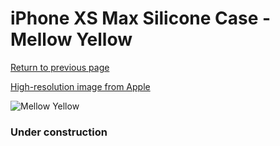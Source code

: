 # iPhone XS Max Silicone Case - Mellow Yellow

[Return to previous page](/iphone_x)

[High-resolution image from Apple](https://store.storeimages.cdn-apple.com/8756/as-images.apple.com/is/MUJR2?wid=4500&hei=4500&fmt=png)

<div style="width: 384px"><img src="/everyphone/MUJR2.png" alt="Mellow Yellow"></div>

### Under construction
